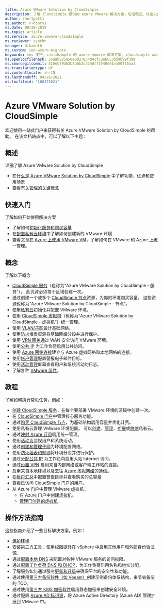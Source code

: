 ```yaml
---
title: Azure VMware Solution by CloudSimple
description: 了解 CloudSimple 提供的 Azure VMware 解决方案，包括概述、快速入门、概念、教程和操作指南。
author: shortpatti
ms.author: v-hborys
ms.date: 08/20/2019
ms.topic: article
ms.service: azure-vmware-cloudsimple
ms.reviewer: cynthn
manager: dikamath
ms.custom: seo-azure-migrate
keywords: vms 支持, cloudsimple 的 azure vmware 解决方案, cloudsimple azure, vms 工具, vmware 文档
ms.openlocfilehash: 26e9b825e50e0d2783404cf58ab553bd4b99f3b9
ms.sourcegitcommit: 516eb79d62b8dbb2c324dff2048d01ea50715aa1
ms.translationtype: HT
ms.contentlocale: zh-CN
ms.lasthandoff: 04/28/2021
ms.locfileid: "108175021"
---
```

# <a name="azure-vmware-solution-by-cloudsimple"></a>Azure VMware Solution by CloudSimple

欢迎使用一站式门户来获得有关 Azure VMware Solution by CloudSimple 的帮助。
在该文档站点中，可以了解以下主题：

## <a name="overview"></a>概述

详细了解 Azure VMware Solution by CloudSimple

* 在[什么是 Azure VMware Solution by CloudSimple](cloudsimple-vmware-solutions-overview.md) 中了解功能、优点和使用场景
* 查看[有关管理的关键概念](key-concepts.md)

## <a name="quickstart"></a>快速入门

了解如何开始使用解决方案

* 了解如何[初始化服务和购买容量](quickstart-create-cloudsimple-service.md)
* 在[配置私有云环境](quickstart-create-private-cloud.md)中了解如何创建新的 VMware 环境
* 查看文章[在 Azure 上使用 VMware VM](quickstart-create-vmware-virtual-machine.md)，了解如何在 VMware 和 Azure 上统一管理。

## <a name="concepts"></a>概念

了解以下概念

* [CloudSimple 服务](cloudsimple-service.md)（也称为“Azure VMware Solution by CloudSimple - 服务”）。 此资源必须每个区域创建一次。
* 通过创建一个或多个 [CloudSimple 节点](cloudsimple-node.md)资源，为你的环境购买容量。 这些资源也称为“Azure VMware Solution by CloudSimple - 节点”。
* 使用[私有云](cloudsimple-private-cloud.md)初始化并配置 VMware 环境。
* 使用 [CloudSimple 虚拟机](cloudsimple-virtual-machines.md)（也称为“Azure VMware Solution by CloudSimple - 虚拟机”）统一管理。
* 使用 [VLAN/子网](cloudsimple-vlans-subnets.md)设计基础网络。
* 使用[防火墙表](cloudsimple-firewall-tables.md)资源将基础网络分段并进行保护。
* 使用 [VPN 网关](cloudsimple-vpn-gateways.md)通过 WAN 安全访问 VMware 环境。
* 使用[公共 IP](cloudsimple-public-ip-address.md) 为工作负荷启用公共访问。
* 使用 [Azure 网络连接](cloudsimple-azure-network-connection.md)建立与 Azure 虚拟网络和本地网络的连接。
* 使用[帐户管理](cloudsimple-account.md)配置警报电子邮件目标。
* 使用[活动管理](cloudsimple-activity.md)屏幕查看用户和系统活动的日志。
* 了解各种 [VMware 组件](vmware-components.md)。

## <a name="tutorials"></a>教程

了解如何执行常见任务，例如：

* [创建 CloudSimple 服务](create-cloudsimple-service.md)，在每个要部署 VMware 环境的区域中创建一次。
* 在 [CloudSimple 门户](access-cloudsimple-portal.md)中管理核心服务功能。
* 通过[购买 CloudSimple 节点](create-nodes.md)，为基础结构启用容量并优化计费。
* 使用私有云管理 VMware 环境配置。 可以[创建](create-private-cloud.md)、[管理](manage-private-cloud.md)、[扩展](expand-private-cloud.md)或[收缩](shrink-private-cloud.md)私有云。
* 通过[映射 Azure 订阅](azure-subscription-mapping.md)启用统一管理。
* 使用[活动页](monitor-activity.md)监视用户和系统活动。
* 通过[创建和管理子网](create-vlan-subnet.md)为环境配置网络。
* 使用[防火墙表和规则](firewall.md)将环境分段并进行保护。
* 通过[分配公共 IP](public-ips.md) 为工作负荷启用入站 Internet 访问。
* 通过[设置 VPN](vpn-gateway.md) 启用来自内部网络或客户端工作站的连接。
* 启用来自[本地环境](on-premises-connection.md)以及去往 [Azure 虚拟网络](virtual-network-connection.md)的通信。
* 在[帐户汇总](account.md)中配置警报目标并查看购买的总容量
* 查看已访问 CloudSimple 门户的[用户](users.md)。
* 从 Azure 门户中管理 VMware 虚拟机：
    * 在 Azure 门户中[创建虚拟机](azure-create-vm.md)。
    * [管理已创建的虚拟机](azure-manage-vm.md)。

## <a name="how-to-guides"></a>操作方法指南

这些指南介绍了一些目标解决方案，例如：

* [保护环境](private-cloud-secure.md)
* 安装第三方工具，使用[权限提升](escalate-privileges.md)在 vSphere 中启用其他用户和外部身份验证源。
* 通过[配置本地 DNS](on-premises-dns-setup.md) 来配置对各种 VMware 服务的访问权限。
* 通过[配置工作负荷 DNS 和 DHCP](dns-dhcp-setup.md)，为工作负荷启用名称和地址分配。
* 了解服务如何通过服务[更新和升级](vmware-components.md#updates-and-upgrades)来确保平台的安全性和功能。
* 通过使用[第三方备份软件（如 Veeam）](backup-workloads-veeam.md)创建示例备份体系结构，来节省备份的 TCO。
* 通过使用[第三方 KMS 加密软件](vsan-encryption.md)启用静态加密来创建安全环境。
* 通过配置 [Azure AD 标识源](azure-ad.md)，将 Azure Active Directory (Azure AD) 管理扩展到 VMware 中。

